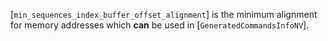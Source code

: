 [`min_sequences_index_buffer_offset_alignment`] is the minimum alignment
for memory addresses which  **can**  be used in
[`GeneratedCommandsInfoNV`].